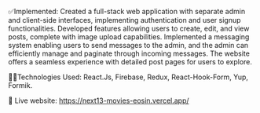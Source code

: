 ✅Implemented: Created a full-stack web application with separate admin and client-side interfaces, implementing authentication and user signup functionalities. Developed features allowing users to create, edit, and view posts, complete with image upload capabilities. Implemented a messaging system enabling users to send messages to the admin, and the admin can efficiently manage and paginate through incoming messages. The website offers a seamless experience with detailed post pages for users to explore.

🧑‍💻Technologies Used: React.Js, Firebase, Redux, React-Hook-Form, Yup, Formik.

📲 Live website: https://next13-movies-eosin.vercel.app/
